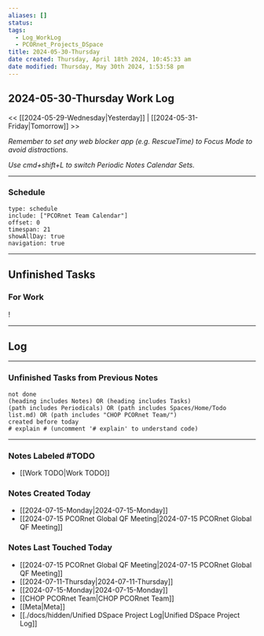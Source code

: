 ```yaml
---
aliases: []
status: 
tags:
  - Log_WorkLog
  - PCORnet_Projects_DSpace
title: 2024-05-30-Thursday
date created: Thursday, April 18th 2024, 10:45:33 am
date modified: Thursday, May 30th 2024, 1:53:58 pm
---
```


## 2024-05-30-Thursday Work Log

<< [[2024-05-29-Wednesday|Yesterday]] | [[2024-05-31-Friday|Tomorrow]] >>

_Remember to set any web blocker app (e.g. RescueTime) to Focus Mode to avoid distractions._

_Use cmd+shift+L to switch Periodic Notes Calendar Sets._

---

### Schedule

```gEvent
type: schedule
include: ["PCORnet Team Calendar"]
offset: 0
timespan: 21
showAllDay: true
navigation: true
```

---

## Unfinished Tasks

### For Work

!

---

## Log

---

### Unfinished Tasks from Previous Notes

```tasks
not done
(heading includes Notes) OR (heading includes Tasks)
(path includes Periodicals) OR (path includes Spaces/Home/Todo list.md) OR (path includes "CHOP PCORnet Team/")
created before today
# explain # (uncomment '# explain' to understand code)
```

---

### Notes Labeled \#TODO

- [[Work TODO|Work TODO]]


### Notes Created Today

- [[2024-07-15-Monday|2024-07-15-Monday]]
- [[2024-07-15 PCORnet Global QF Meeting|2024-07-15 PCORnet Global QF Meeting]]


### Notes Last Touched Today

- [[2024-07-15 PCORnet Global QF Meeting|2024-07-15 PCORnet Global QF Meeting]]
- [[2024-07-11-Thursday|2024-07-11-Thursday]]
- [[2024-07-15-Monday|2024-07-15-Monday]]
- [[CHOP PCORnet Team|CHOP PCORnet Team]]
- [[Meta|Meta]]
- [[./docs/hidden/Unified DSpace Project Log|Unified DSpace Project Log]]

